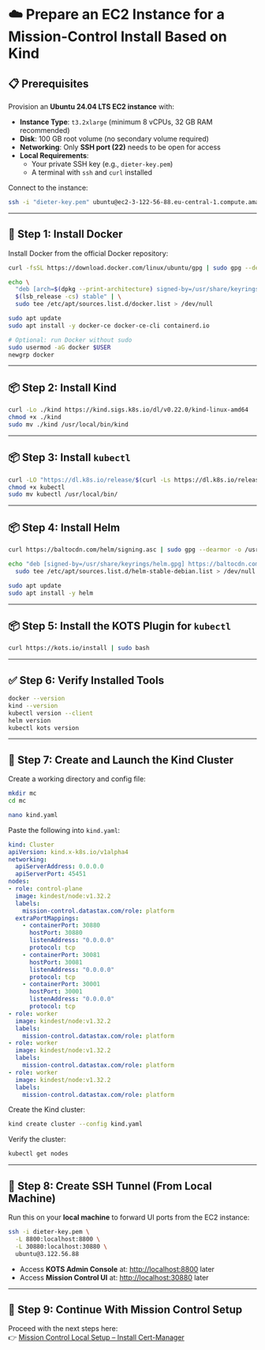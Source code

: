# ☁️ Prepare an EC2 Instance for a Mission-Control Install Based on Kind

## 📋 Prerequisites

Provision an **Ubuntu 24.04 LTS EC2 instance** with:

- **Instance Type**: `t3.2xlarge` (minimum 8 vCPUs, 32 GB RAM recommended)
- **Disk**: 100 GB root volume (no secondary volume required)
- **Networking**: Only **SSH port (22)** needs to be open for access
- **Local Requirements**:
  - Your private SSH key (e.g., `dieter-key.pem`)
  - A terminal with `ssh` and `curl` installed

Connect to the instance:

```bash
ssh -i "dieter-key.pem" ubuntu@ec2-3-122-56-88.eu-central-1.compute.amazonaws.com
```

---

## 🐳 Step 1: Install Docker

Install Docker from the official Docker repository:

```bash
curl -fsSL https://download.docker.com/linux/ubuntu/gpg | sudo gpg --dearmor -o /usr/share/keyrings/docker.gpg

echo \
  "deb [arch=$(dpkg --print-architecture) signed-by=/usr/share/keyrings/docker.gpg] https://download.docker.com/linux/ubuntu \
  $(lsb_release -cs) stable" | \
  sudo tee /etc/apt/sources.list.d/docker.list > /dev/null

sudo apt update
sudo apt install -y docker-ce docker-ce-cli containerd.io

# Optional: run Docker without sudo
sudo usermod -aG docker $USER
newgrp docker
```

---

## 📦 Step 2: Install Kind

```bash
curl -Lo ./kind https://kind.sigs.k8s.io/dl/v0.22.0/kind-linux-amd64
chmod +x ./kind
sudo mv ./kind /usr/local/bin/kind
```

---

## 📦 Step 3: Install `kubectl`

```bash
curl -LO "https://dl.k8s.io/release/$(curl -Ls https://dl.k8s.io/release/stable.txt)/bin/linux/amd64/kubectl"
chmod +x kubectl
sudo mv kubectl /usr/local/bin/
```

---

## 📦 Step 4: Install Helm

```bash
curl https://baltocdn.com/helm/signing.asc | sudo gpg --dearmor -o /usr/share/keyrings/helm.gpg

echo "deb [signed-by=/usr/share/keyrings/helm.gpg] https://baltocdn.com/helm/stable/debian/ all main" | \
  sudo tee /etc/apt/sources.list.d/helm-stable-debian.list > /dev/null

sudo apt update
sudo apt install -y helm
```

---

## 📦 Step 5: Install the KOTS Plugin for `kubectl`

```bash
curl https://kots.io/install | sudo bash
```

---

## ✅ Step 6: Verify Installed Tools

```bash
docker --version
kind --version
kubectl version --client
helm version
kubectl kots version
```

---

## 🧱 Step 7: Create and Launch the Kind Cluster

Create a working directory and config file:

```bash
mkdir mc
cd mc

nano kind.yaml
```

Paste the following into `kind.yaml`:

```yaml
kind: Cluster
apiVersion: kind.x-k8s.io/v1alpha4
networking:
  apiServerAddress: 0.0.0.0
  apiServerPort: 45451
nodes:
- role: control-plane
  image: kindest/node:v1.32.2
  labels:
    mission-control.datastax.com/role: platform
  extraPortMappings:
    - containerPort: 30880
      hostPort: 30880
      listenAddress: "0.0.0.0"
      protocol: tcp
    - containerPort: 30081
      hostPort: 30081
      listenAddress: "0.0.0.0"
      protocol: tcp
    - containerPort: 30001
      hostPort: 30001
      listenAddress: "0.0.0.0"
      protocol: tcp
- role: worker
  image: kindest/node:v1.32.2
  labels:
    mission-control.datastax.com/role: platform
- role: worker
  image: kindest/node:v1.32.2
  labels:
    mission-control.datastax.com/role: platform
- role: worker
  image: kindest/node:v1.32.2
  labels:
    mission-control.datastax.com/role: platform
```

Create the Kind cluster:

```bash
kind create cluster --config kind.yaml
```

Verify the cluster:

```bash
kubectl get nodes
```

---

## 🔐 Step 8: Create SSH Tunnel (From Local Machine)

Run this on your **local machine** to forward UI ports from the EC2 instance:

```bash
ssh -i dieter-key.pem \
  -L 8800:localhost:8800 \
  -L 30880:localhost:30880 \
  ubuntu@3.122.56.88
```

- Access **KOTS Admin Console** at: [http://localhost:8800](http://localhost:8800) later
- Access **Mission Control UI** at: [http://localhost:30880](http://localhost:30880) later

---

## 🚀 Step 9: Continue With Mission Control Setup

Proceed with the next steps here:\
👉 [Mission Control Local Setup – Install Cert-Manager](https://github.com/difli/mission-control-local-setup#2-install-cert-manager)
